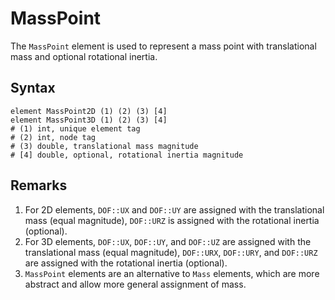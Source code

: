 # MassPoint

The `MassPoint` element is used to represent a mass point with translational mass and optional rotational inertia.

## Syntax

```text
element MassPoint2D (1) (2) (3) [4]
element MassPoint3D (1) (2) (3) [4]
# (1) int, unique element tag
# (2) int, node tag
# (3) double, translational mass magnitude
# [4] double, optional, rotational inertia magnitude
```

## Remarks

1. For 2D elements, `DOF::UX` and `DOF::UY` are assigned with the translational mass (equal magnitude), `DOF::URZ` 
   is assigned with the rotational inertia (optional).
2. For 3D elements, `DOF::UX`, `DOF::UY`, and `DOF::UZ` are assigned with the translational mass (equal magnitude), 
   `DOF::URX`, `DOF::URY`, and `DOF::URZ` are assigned with the rotational inertia (optional).
3. `MassPoint` elements are an alternative to `Mass` elements, which are more abstract and allow more general 
   assignment of mass.
